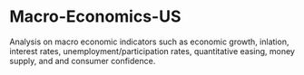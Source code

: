 # Macro-Economics-US
Analysis on macro economic indicators such as economic growth, inlation, interest rates, unemployment/participation rates, quantitative easing, money supply, and and consumer confidence.
